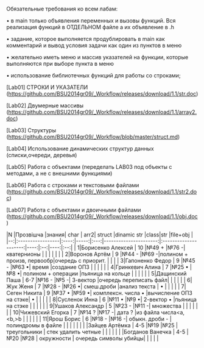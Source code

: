 Обязательные требования ко всем лабам:

• в main только объявления переменных и вызовы функций. Вся реализация функций в ОТДЕЛЬНОМ файле а их объявление в .h

• задание, которое выполняется продублировать в main как комментарий и вывод условия задачи как один из пунктов в меню

• желательно иметь меню и массив указателей на функции, которые выполняются при выборе пункта в меню

•	использование библиотечных функций для работы со строками;

[Lab01] СТРОКИ И УКАЗАТЕЛИ (https://github.com/BSU2014gr09/_Workflow/releases/download/1.1/str.doc)

[Lab02] Двумерные массивы (https://github.com/BSU2014gr09/_Workflow/releases/download/1.1/array2.doc)

[Lab03] Структуры (https://github.com/BSU2014gr09/_Workflow/blob/master/struct.md)

[Lab04] Использование динамических структур данных (списки,очереди, деревья)

[Lab05] Работа с объектами (переделать LAB03 под объекты с методами, а не с внешними функциями)

[Lab06] Работа с строками и текстовыми файлами (https://github.com/BSU2014gr09/_Workflow/releases/download/1.1/str2.doc)

[Lab07] Работа с объектами и двоичными файлами (https://github.com/BSU2014gr09/_Workflow/releases/download/1.1/obj.doc)

|N  |Прозвішча         |знания| char | arr2|     struct            |dinamic str            |class|str |file+obj  |
|--:|:-----------------|:----:|-----:|:---:|----------------------:|:---------------------:|----:|:--:|----:|:--:|
|  1|Борисенко Алексей |  10  |№49 + |№76 -| кватернионы           |                       |     |    |     |    |
|  2|Воронов Артём     |  9   |№44 - |№69 -|полином + произв, первообр|очередь с приорит.  |     |    |
|  3|Гапоненко Федор   |  9   |№45 - |№63 •| время                 |создание ОПЗ           |     |    |     |    |
|  4|Гринкевич Алина   |  7   |№25 • |№8  •| полином + операции    |пьяница на кольце      |     |    |     |    |
|  5|Дащинский Паша    |  6-7 |№16 - |№5  -| 3-вектор              |очередь переписать файл|     |    |     |    |
|  6|Жук Женя          |  7   |№28 - |№26 •| смеш.дроби            |анализ текста          |  •  |    |     |    |
|  7|Сеген Никита      |  9   |№37 • |№59 •| комплексн. числа   •  |вычисление ОПЗ на стэке|  •  |    |     |    |
|  8|Сусленок Инна     |  6   |№11 • |№9  •| 2-вектор           •  |пьяница на стэке       |     |    |     |    |
|  9|Ушаков Александр  |  5   |№23 - |№11 -| множества             |                       |     |    |     |    |
| 10|Чижевский Егорка  |  7   |№14 ? |№17 -| дата               ?  |из файла числа<a,<b,>b |     |    |     |    |
| 11|Ярош Борис        |  6   |№18 - |№16 -| обыкн. дроби      -   |полиндромы в файле     |     |    |     |    |
|
|   |Зайцев Артёмка    |  4-5 |№19   |№25  | треугольники          | стек удалить четные   |     |    |     |    |
|   |Богданов Ванечка  |  4-5 |№20   |№28  | окружности            | очередь символы убийцы|     |    |     |    |

